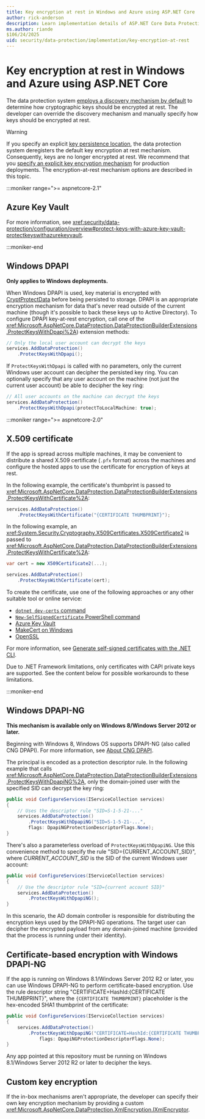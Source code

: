 ```yaml
---
title: Key encryption at rest in Windows and Azure using ASP.NET Core
author: rick-anderson
description: Learn implementation details of ASP.NET Core Data Protection key encryption at rest.
ms.author: riande
$106/24/2025
uid: security/data-protection/implementation/key-encryption-at-rest
---
```

# Key encryption at rest in Windows and Azure using ASP.NET Core

The data protection system [employs a discovery mechanism by default](xref:security/data-protection/configuration/default-settings) to determine how cryptographic keys should be encrypted at rest. The developer can override the discovery mechanism and manually specify how keys should be encrypted at rest.

> [!WARNING]
> If you specify an explicit [key persistence location](xref:security/data-protection/implementation/key-storage-providers), the data protection system deregisters the default key encryption at rest mechanism. Consequently, keys are no longer encrypted at rest. We recommend that you [specify an explicit key encryption mechanism](xref:security/data-protection/implementation/key-encryption-at-rest) for production deployments. The encryption-at-rest mechanism options are described in this topic.

:::moniker range=">= aspnetcore-2.1"

## Azure Key Vault

For more information, see <xref:security/data-protection/configuration/overview#protect-keys-with-azure-key-vault-protectkeyswithazurekeyvault>.

:::moniker-end

## Windows DPAPI

**Only applies to Windows deployments.**

When Windows DPAPI is used, key material is encrypted with [CryptProtectData](/windows/desktop/api/dpapi/nf-dpapi-cryptprotectdata) before being persisted to storage. DPAPI is an appropriate encryption mechanism for data that's never read outside of the current machine (though it's possible to back these keys up to Active Directory). To configure DPAPI key-at-rest encryption, call one of the <xref:Microsoft.AspNetCore.DataProtection.DataProtectionBuilderExtensions.ProtectKeysWithDpapi%2A>) extension methods:

```csharp
// Only the local user account can decrypt the keys
services.AddDataProtection()
    .ProtectKeysWithDpapi();
```

If `ProtectKeysWithDpapi` is called with no parameters, only the current Windows user account can decipher the persisted key ring. You can optionally specify that any user account on the machine (not just the current user account) be able to decipher the key ring:

```csharp
// All user accounts on the machine can decrypt the keys
services.AddDataProtection()
    .ProtectKeysWithDpapi(protectToLocalMachine: true);
```

:::moniker range=">= aspnetcore-2.0"

## X.509 certificate

If the app is spread across multiple machines, it may be convenient to distribute a shared X.509 certificate (`.pfx` format) across the machines and configure the hosted apps to use the certificate for encryption of keys at rest.

In the following example, the certificate's thumbprint is passed to <xref:Microsoft.AspNetCore.DataProtection.DataProtectionBuilderExtensions.ProtectKeysWithCertificate%2A>:

```csharp
services.AddDataProtection()
    .ProtectKeysWithCertificate("{CERTIFICATE THUMBPRINT}");
```

In the following example, an <xref:System.Security.Cryptography.X509Certificates.X509Certificate2> is passed to <xref:Microsoft.AspNetCore.DataProtection.DataProtectionBuilderExtensions.ProtectKeysWithCertificate%2A>:

```csharp
var cert = new X509Certificate2(...);

services.AddDataProtection()
    .ProtectKeysWithCertificate(cert);
```

To create the certificate, use one of the following approaches or any other suitable tool or online service:

* [`dotnet dev-certs` command](/dotnet/core/tools/dotnet-dev-certs)
* [`New-SelfSignedCertificate` PowerShell command](/powershell/module/pki/new-selfsignedcertificate)
* [Azure Key Vault](/azure/key-vault/certificates/quick-create-portal#add-a-certificate-to-key-vault)
* [MakeCert on Windows](/windows/desktop/seccrypto/makecert)
* [OpenSSL](https://www.openssl.org)

For more information, see [Generate self-signed certificates with the .NET CLI](/dotnet/core/additional-tools/self-signed-certificates-guide).

Due to .NET Framework limitations, only certificates with CAPI private keys are supported. See the content below for possible workarounds to these limitations.

:::moniker-end

## Windows DPAPI-NG

**This mechanism is available only on Windows 8/Windows Server 2012 or later.**

Beginning with Windows 8, Windows OS supports DPAPI-NG (also called CNG DPAPI). For more information, see [About CNG DPAPI](/windows/desktop/SecCNG/cng-dpapi).

The principal is encoded as a protection descriptor rule. In the following example that calls <xref:Microsoft.AspNetCore.DataProtection.DataProtectionBuilderExtensions.ProtectKeysWithDpapiNG%2A>, only the domain-joined user with the specified SID can decrypt the key ring:

```csharp
public void ConfigureServices(IServiceCollection services)
{
    // Uses the descriptor rule "SID=S-1-5-21-..."
    services.AddDataProtection()
        .ProtectKeysWithDpapiNG("SID=S-1-5-21-...",
        flags: DpapiNGProtectionDescriptorFlags.None);
}
```

There's also a parameterless overload of `ProtectKeysWithDpapiNG`. Use this convenience method to specify the rule "SID={CURRENT_ACCOUNT_SID}", where *CURRENT_ACCOUNT_SID* is the SID of the current Windows user account:

```csharp
public void ConfigureServices(IServiceCollection services)
{
    // Use the descriptor rule "SID={current account SID}"
    services.AddDataProtection()
        .ProtectKeysWithDpapiNG();
}
```

In this scenario, the AD domain controller is responsible for distributing the encryption keys used by the DPAPI-NG operations. The target user can decipher the encrypted payload from any domain-joined machine (provided that the process is running under their identity).

## Certificate-based encryption with Windows DPAPI-NG

If the app is running on Windows 8.1/Windows Server 2012 R2 or later, you can use Windows DPAPI-NG to perform certificate-based encryption. Use the rule descriptor string "CERTIFICATE=HashId:{CERTIFICATE THUMBPRINT}", where the `{CERTIFICATE THUMBPRINT}` placeholder is the hex-encoded SHA1 thumbprint of the certificate:

```csharp
public void ConfigureServices(IServiceCollection services)
{
    services.AddDataProtection()
        .ProtectKeysWithDpapiNG("CERTIFICATE=HashId:{CERTIFICATE THUMBPRINT}",
            flags: DpapiNGProtectionDescriptorFlags.None);
}
```

Any app pointed at this repository must be running on Windows 8.1/Windows Server 2012 R2 or later to decipher the keys.

## Custom key encryption

If the in-box mechanisms aren't appropriate, the developer can specify their own key encryption mechanism by providing a custom <xref:Microsoft.AspNetCore.DataProtection.XmlEncryption.IXmlEncryptor>.
